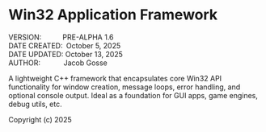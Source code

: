 # Win32 Application Framework
VERSION:&emsp;&emsp;&emsp;PRE-ALPHA 1.6  
DATE CREATED:&ensp;October 5, 2025  
DATE UPDATED:&nbsp;October 13, 2025  
AUTHOR:&emsp;&emsp;&emsp;&nbsp;Jacob Gosse  

A lightweight C++ framework that encapsulates core Win32 API functionality for 
window creation, message loops, error handling, and optional console output. 
Ideal as a foundation for GUI apps, game engines, debug utils, etc.

Copyright (c) 2025
